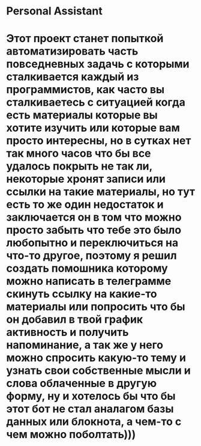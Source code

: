 # Personal Assistant

# Этот проект станет попыткой автоматизировать часть повседневных задачь с которыми сталкивается каждый из программистов, как часто вы сталкиваетесь с ситуацией когда есть материалы которые вы хотите изучить или которые вам просто интересны, но в сутках нет так много часов что бы все удалось покрыть не так ли, некоторые хронят записи или ссылки на такие материалы, но тут есть то же один недостаток и заключается он в том что можно просто забыть что тебе это было любопытно и переключиться на что-то другое, поэтому я решил создать помошника которому можно написать в телеграмме скинуть ссылку на какие-то материалы или попросить что бы он добавил в твой график активность и получить напоминание, а так же у него можно спросить какую-то тему и узнать свои собственные мысли и слова облаченные в другую форму, ну и хотелось бы что бы этот бот не стал аналагом базы данных или блокнота, а чем-то с чем можно поболтать)))
